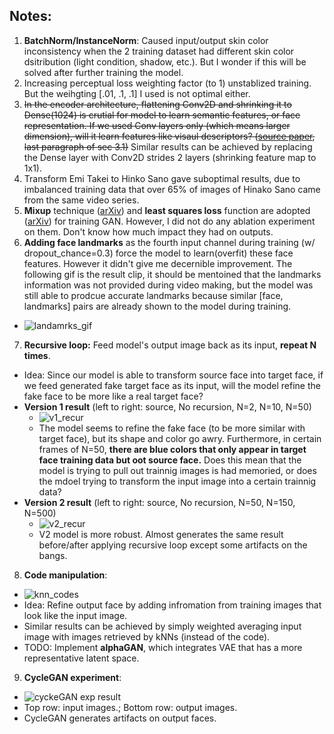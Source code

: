 ## Notes:
1. **BatchNorm/InstanceNorm**: Caused input/output skin color inconsistency when the 2 training dataset had different skin color dsitribution (light condition, shadow, etc.). But I wonder if this will be solved after further training the model.
2. Increasing perceptual loss weighting factor (to 1) unstablized training. But the weihgting [.01, .1, .1] I used is not optimal either.
3. ~~In the encoder architecture, flattening Conv2D and shrinking it to Dense(1024) is crutial for model to learn semantic features, or face representation. If we used Conv layers only (which means larger dimension), will it learn features like visaul descriptors? ([source paper](https://arxiv.org/abs/1706.02932v2), last paragraph of sec 3.1)~~ Similar results can be achieved by replacing the Dense layer with Conv2D strides 2 layers (shrinking feature map to 1x1).
4. Transform Emi Takei to Hinko Sano gave suboptimal results, due to imbalanced training data that over 65% of images of Hinako Sano came from the same video series.
5. **Mixup** technique ([arXiv](https://arxiv.org/abs/1710.09412)) and **least squares loss** function are adopted ([arXiv](https://arxiv.org/abs/1712.06391)) for training GAN. However, I did not do any ablation experiment on them. Don't know how much impact they had on outputs.
6. **Adding face landmarks** as the fourth input channel during training (w/ dropout_chance=0.3) force the model to learn(overfit) these face features. However it didn't give me decernible improvement. The following gif is the result clip, it should be mentoined that the landmarks information was not provided during video making, but the model was still able to prodcue accurate landmarks because similar [face, landmarks] pairs are already shown to the model during training.

  - ![landamrks_gif](https://www.dropbox.com/s/ek8y5fued7irq1j/sh_test_clipped4_lms_comb.gif?raw=1)

7. **Recursive loop:** Feed model's output image back as its input, **repeat N times**.
  - Idea: Since our model is able to transform source face into target face, if we feed generated fake target face as its input, will the model refine the fake face to be more like a real target face?
  - **Version 1 result** (left to right: source, No recursion, N=2, N=10, N=50)
    - ![v1_recur](https://www.dropbox.com/s/hha2w2n4dh49a1k/v1_comb.gif?raw=1)
    - The model seems to refine the fake face (to be more similar with target face), but its shape and color go awry. Furthermore, in certain frames of N=50, **there are blue colors that only appear in target face training data but oot source face.** Does this mean that the model is trying to pull out trainnig images is had memoried, or does the mdoel trying to transform the input image into a certain trainnig data?
  - **Version 2 result** (left to right: source, No recursion, N=50, N=150, N=500)
    - ![v2_recur](https://www.dropbox.com/s/zfl8zjlfv2srysx/v2_comb.gif?raw=1)
    - V2 model is more robust. Almost generates the same result before/after applying recursive loop except some artifacts on the bangs.
8. **Code manipulation**: 
  - ![knn_codes](https://www.dropbox.com/s/a3o1cvqts83h4fl/knn_code_fit.jpg?raw=1)
  - Idea: Refine output face by adding infromation from training images that look like the input image.
  - Similar results can be achieved by simply weighted averaging input image with images retrieved by kNNs (instead of the code).
  - TODO: Implement **alphaGAN**, which integrates VAE that has a more representative latent space.
9. **CycleGAN experiment**:
  - ![cyckeGAN exp result](https://www.dropbox.com/s/rj7gi5yft6yw7ng/cycleGAN_exp.JPG?raw=1)
  - Top row: input images.; Bottom row: output images.
  - CycleGAN generates artifacts on output faces.
